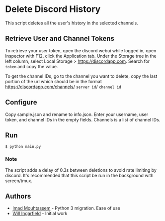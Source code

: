 # Delete Discord History

This script deletes all the user's history in the selected channels.

## Retrieve User and Channel Tokens

To retrieve your user token, open the discord webui while logged in, open Inspector with F12, click the Application tab. Under the Storage tree in the left column, select Local Storage > https://discordapp.com. Search for ```token``` and copy the value.

To get the channel IDs, go to the channel you want to delete, copy the last portion of the url which should be in the format https://discordapp.com/channels/ ```server id```/ ```channel id```

## Configure

Copy sample.json and rename to info.json. Enter your username, user token, and channel IDs in the empty fields. Channels is a list of channel IDs.

## Run

```
$ python main.py
```

### Note

The script adds a delay of 0.3s between deletions to avoid rate limiting by discord. It's recommended that this script be run in the background with screen/tmux.

## Authors

* [Imad Mouhtassem](https://github.com/mouhtasi) - Python 3 migration. Ease of use
* [Will Ingarfield](https://github.com/elevenchars) - Initial work